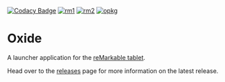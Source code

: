 
[![Codacy Badge](https://api.codacy.com/project/badge/Grade/e22602d27686420e9a71e67cf8d049fd)](https://app.codacy.com/manual/Eeems/oxide?utm_source=github.com&utm_medium=referral&utm_content=Eeems/oxide&utm_campaign=Badge_Grade_Settings)
[![rm1](https://img.shields.io/badge/rM1-supported-green)](https://remarkable.com/store/remarkable)
[![rm2](https://img.shields.io/badge/rM2-unknown-yellow)](https://remarkable.com/store/remarkable-2)
[![opkg](https://img.shields.io/badge/OPKG-oxide-blue)](https://github.com/matteodelabre/toltec)

# Oxide
A launcher application for the [reMarkable tablet](https://remarkable.com/).

Head over to the [releases](https://github.com/Eeems/oxide/releases) page for more information on the latest release.
